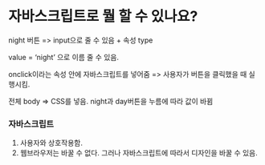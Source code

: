 자바스크립트로 뭘 할 수 있나요?
==============================

night 버튼 => input으로 줄 수 있음 + 속성 type 

value = ‘night’ 으로 이름 줄 수 있음. 

onclick이라는 속성 안에 자바스크립트를 넣어줌 => 사용자가 버튼을 클릭했을 때 실행시킴. 

전체 body => CSS를 넣음. night과 day버튼을 누름에 따라 값이 바뀜

### 자바스크립트
1. 사용자와 상호작용함.
2. 웹브라우저는 바꿀 수 없다. 그러나 자바스크립트에 따라서 디자인을 바꿀 수 있음.
